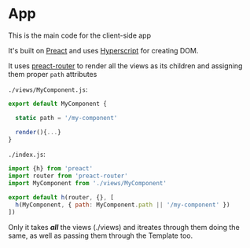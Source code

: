 
# App

This is the main code for the client-side app

It's built on [Preact] and uses [Hyperscript] for creating DOM.

[preact]: https://preactjs.com
[hyperscript]: https://github.com/hyperhype/hyperscript

It uses [preact-router] to render all the views as its children and assigning them proper `path` attributes

`./views/MyComponent.js`:

```js
export default MyComponent {

  static path = '/my-component'

  render(){...}
}
```

`./index.js`:

```js
import {h} from 'preact'
import router from 'preact-router'
import MyComponent from './views/MyComponent'

export default h(router, {}, [
  h(MyComponent, { path: MyComponent.path || '/my-component' })
])
```

Only it takes ***all*** the views (./views) and itreates through them doing the same, as well as passing them through the Template too.


[preact-router]: https://github.com/developit/preact-router
